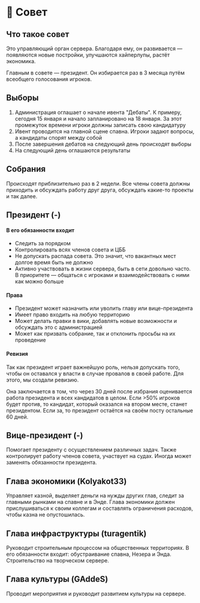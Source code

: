 # 👥 Совет

## Что такое совет

Это управляющий орган сервера. Благодаря ему, он развивается — появляются новые постройки, улучшаются хайперлупы, растёт экономика.

Главным в совете — президент. Он избирается раз в 3 месяца путём всеобщего голосования игроков.

## Выборы

1. Администрация оглашает о начале ивента "Дебаты". К примеру, сегодня 15 января и начало запланировано на 18 января. За этот промежуток времени игроки должны записать свою кандидатуру
2. Ивент проводится на главной сцене спавна. Игроки задают вопросы, а кандидаты спорят между собой
3. После завершения дебатов на следующий день происходят выборы
4. На следующий день оглашаются результаты

## Собрания

Происходят приблизительно раз в 2 недели. Все члены совета должны приходить и обсуждать работу друг друга, обсуждать какие-то проекты и так далее.

## Президент (-)

#### **В его обязанности входит**

* Следить за порядком
* Контролировать всях членов совета и ЦББ
* Не допускать распада совета. Это значит, что вакантных мест долгое время быть не должно
* Активно участвовать в жизни сервера, быть в сети довольно часто. В приоритете — общаться с игроками и взаимодействовать с ними как можно больше

#### **Права**

* Президент может назначить или уволить главу или вице-президента
* Имеет право входить на любую территорию
* Может делать правки в вики, добавлять новые возможности и обсуждать это с администрацией
* Может как призвать собрание, так и отклонить просьбы на их проведение

#### Ревизия

Так как президент играет важнейшую роль, нельзя допускать того, чтобы он оставался у власти в случае провалов в своей работе. Для этого, мы создали ревизию.

Она заключается в том, что через 30 дней после избрания оценивается работа президента и всех кандидатов в целом. Если >50% игроков будет против, то кандидат, который оказался на втором месте, станет президентом. Если за, то президент остаётся на своём посту остальные 60 дней.

## Вице-президент (-)

Помогает президенту с осуществлением различных задач. Также контролирует работу членов совета, участвует на судах. Иногда может заменять обязанности президента.

## Глава экономики (Kolyakot33)

Управляет казной, выделяет деньги на нужды других глав, следит за главными рынками на спавне и в Энде. Глава экономики должен прислушиваться к своим коллегам и составлять ограничения расходов, чтобы казна не опустошилась.

## Глава инфраструктуры (turagentik)

Руководит строительным процессом на общественных территориях. В его обязанности входит: обустраивание спавна, Незера и Энда. Строительство на творческом сервере.

## Глава культуры (GAddeS)

Проводит мероприятия и руководит развитием культуры на сервере.
